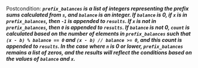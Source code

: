 Postcondition: ***`prefix_balances` is a list of integers representing the prefix sums calculated from `s`, and `balance` is an integer. If `balance` is 0, if `x` is in `prefix_balances`, then `-1` is appended to `results`. If `x` is not in `prefix_balances`, then `0` is appended to `results`. If `balance` is not 0, `count` is calculated based on the number of elements in `prefix_balances` such that `(x - b) % balance == 0` and `(x - b) // balance >= 0`, and this count is appended to `results`. In the case where `n` is 0 or lower, `prefix_balances` remains a list of zeros, and the results will reflect the conditions based on the values of `balance` and `x`.***